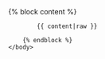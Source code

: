 <!DOCTYPE html>
<html>
    <head>
        <title>Test Server Lab 6</title>
    </head>
    <body>
        {% block content %}

            {{ content|raw }}

        {% endblock %}
    </body>
</html>
